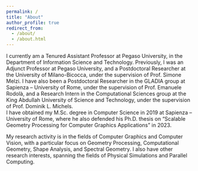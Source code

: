 ```yaml
---
permalink: /
title: "About"
author_profile: true
redirect_from: 
  - /about/
  - /about.html
---
```


I currently am a Tenured Assistant Professor at Pegaso University, in the Department of Information Science and Technology.
Previously, I was an Adjunct Professor at Pegaso University, and a Postdoctoral Researcher at the University of Milano-Bicocca, under the supervision of Prof. Simone Melzi. I have also been a Postdoctoral Researcher in the GLADIA group at Sapienza – University of Rome, under the supervision of Prof. Emanuele Rodolà, and a Research Intern in the Computational Sciences group at the King Abdullah University of Science and Technology, under the supervision of Prof. Dominik L. Michels.  
I have obtained my M.Sc. degree in Computer Science in 2019 at Sapienza – University of Rome, where he also defended his Ph.D. thesis on “Scalable Geometry Processing for Computer Graphics Applications” in 2023.  

My research activity is in the fields of Computer Graphics and Computer Vision, with a particular focus on Geometry Processing, Computational Geometry, Shape Analysis, and Spectral Geometry. I also have other research interests, spanning the fields of Physical Simulations and Parallel Computing.  


